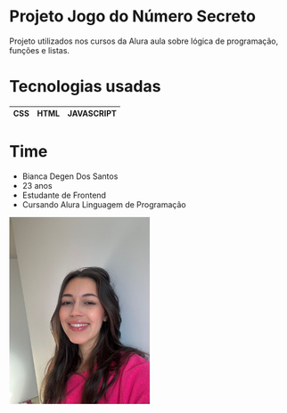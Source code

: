 # Projeto Jogo do Número Secreto

Projeto utilizados nos cursos da Alura aula sobre lógica de
programação, funções e listas.

# Tecnologias usadas

CSS | HTML | JAVASCRIPT
--|--|--

# Time

* Bianca Degen Dos Santos
* 23 anos 
* Estudante de Frontend
* Cursando Alura Linguagem de Programação

<img src="js-curso-2-aula1/MARKDOWN/bianca.jpeg" alt="imagem da Bianca sorrindo" width="50%" />
